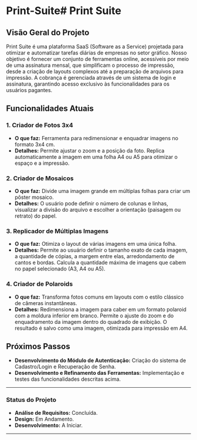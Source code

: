 # Print-Suite# Print Suite

## Visão Geral do Projeto

Print Suite é uma plataforma SaaS (Software as a Service) projetada para otimizar e automatizar tarefas diárias de empresas no setor gráfico. Nosso objetivo é fornecer um conjunto de ferramentas online, acessíveis por meio de uma assinatura mensal, que simplificam o processo de impressão, desde a criação de layouts complexos até a preparação de arquivos para impressão. A cobrança é gerenciada através de um sistema de login e assinatura, garantindo acesso exclusivo às funcionalidades para os usuários pagantes.

## Funcionalidades Atuais

### 1. Criador de Fotos 3x4
- **O que faz:** Ferramenta para redimensionar e enquadrar imagens no formato 3x4 cm.
- **Detalhes:** Permite ajustar o zoom e a posição da foto. Replica automaticamente a imagem em uma folha A4 ou A5 para otimizar o espaço e a impressão.

### 2. Criador de Mosaicos
- **O que faz:** Divide uma imagem grande em múltiplas folhas para criar um pôster mosaico.
- **Detalhes:** O usuário pode definir o número de colunas e linhas, visualizar a divisão do arquivo e escolher a orientação (paisagem ou retrato) do papel.

### 3. Replicador de Múltiplas Imagens
- **O que faz:** Otimiza o layout de várias imagens em uma única folha.
- **Detalhes:** Permite ao usuário definir o tamanho exato de cada imagem, a quantidade de cópias, a margem entre elas, arredondamento de cantos e bordas. Calcula a quantidade máxima de imagens que cabem no papel selecionado (A3, A4 ou A5).

### 4. Criador de Polaroids
- **O que faz:** Transforma fotos comuns em layouts com o estilo clássico de câmeras instantâneas.
- **Detalhes:** Redimensiona a imagem para caber em um formato polaroid com a moldura inferior em branco. Permite o ajuste do zoom e do enquadramento da imagem dentro do quadrado de exibição. O resultado é salvo como uma imagem, otimizada para impressão em A4.

## Próximos Passos
- **Desenvolvimento do Módulo de Autenticação:** Criação do sistema de Cadastro/Login e Recuperação de Senha.
- **Desenvolvimento e Refinamento das Ferramentas:** Implementação e testes das funcionalidades descritas acima.

---

### Status do Projeto

- **Análise de Requisitos:** Concluída.
- **Design:** Em Andamento.
- **Desenvolvimento:** A Iniciar.

----